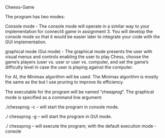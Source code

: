 Cheess-Game

The program has two modes:

Console mode - The console mode will operate in a similar way to your
implementation for connect4 game in assignment 3. You will develop the console mode so
that it would be easier later to integrate your code with the GUI implementation.

graphical mode (Gui mode) - The graphical mode presents the user with visual
menus and controls enabling the user to play Chess, choose the game’s players (user vs. user
or user vs. computer, and set the game’s difficulty level in case the user is playing against the
computer.

For AI, the Minimax algorithm will be used. The Minimax algorithm is mostly the same as the but I use pruning to improve its efficiency.

The executable for the program will be named “𝑐ℎ𝑒𝑠𝑠𝑝𝑟𝑜𝑔”. The graphical mode is specified
as a command line argument:

./chessprog -c – will start the program in console mode.

./ chessprog -g – will start the program in GUI mode.

./ chessprog – will execute the program; with the default execution mode - console
